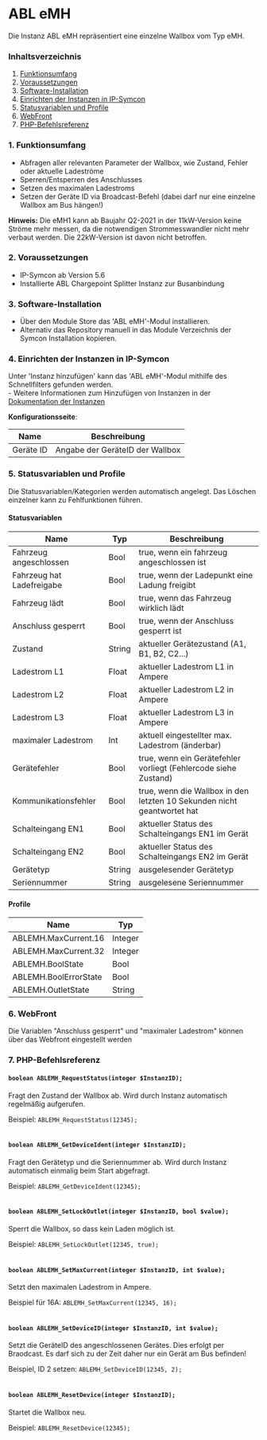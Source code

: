 # ABL eMH
Die Instanz ABL eMH repräsentiert eine einzelne Wallbox vom Typ eMH.


### Inhaltsverzeichnis

1. [Funktionsumfang](#1-funktionsumfang)
2. [Voraussetzungen](#2-voraussetzungen)
3. [Software-Installation](#3-software-installation)
4. [Einrichten der Instanzen in IP-Symcon](#4-einrichten-der-instanzen-in-ip-symcon)
5. [Statusvariablen und Profile](#5-statusvariablen-und-profile)
6. [WebFront](#6-webfront)
7. [PHP-Befehlsreferenz](#7-php-befehlsreferenz)

### 1. Funktionsumfang

- Abfragen aller relevanten Parameter der Wallbox, wie Zustand, Fehler oder aktuelle Ladeströme
- Sperren/Entsperren des Anschlusses
- Setzen des maximalen Ladestroms
- Setzen der Geräte ID via Broadcast-Befehl (dabei darf nur eine einzelne Wallbox am Bus hängen!)

__Hinweis:__
Die eMH1 kann ab Baujahr Q2-2021 in der 11kW-Version keine Ströme mehr messen,
da die notwendigen Strommesswandler nicht mehr verbaut werden. Die 22kW-Version ist davon nicht betroffen.


### 2. Voraussetzungen

- IP-Symcon ab Version 5.6
- Installierte ABL Chargepoint Splitter Instanz zur Busanbindung


### 3. Software-Installation

* Über den Module Store das 'ABL eMH'-Modul installieren.
* Alternativ das Repository manuell in das Module Verzeichnis der Symcon Installation kopieren.


### 4. Einrichten der Instanzen in IP-Symcon

 Unter 'Instanz hinzufügen' kann das 'ABL eMH'-Modul mithilfe des Schnellfilters gefunden werden.  
	- Weitere Informationen zum Hinzufügen von Instanzen in der [Dokumentation der Instanzen](https://www.symcon.de/service/dokumentation/konzepte/instanzen/#Instanz_hinzufügen)


__Konfigurationsseite__:

Name         | Beschreibung
------------ | ------------------
Geräte ID    | Angabe der GeräteID der Wallbox



### 5. Statusvariablen und Profile

Die Statusvariablen/Kategorien werden automatisch angelegt. Das Löschen einzelner kann zu Fehlfunktionen führen.



#### Statusvariablen

Name                        | Typ     | Beschreibung
--------------------------- | ------- | ------------
Fahrzeug angeschlossen      | Bool    | true, wenn ein fahrzeug angeschlossen ist
Fahrzeug hat Ladefreigabe   | Bool    | true, wenn der Ladepunkt eine Ladung freigibt
Fahrzeug lädt               | Bool    | true, wenn das Fahrzeug wirklich lädt      
Anschluss gesperrt          | Bool    | true, wenn der Anschluss gesperrt ist
Zustand                     | String  | aktueller Gerätezustand (A1, B1, B2, C2...)
Ladestrom L1                | Float   | aktueller Ladestrom L1 in Ampere
Ladestrom L2                | Float   | aktueller Ladestrom L2 in Ampere
Ladestrom L3                | Float   | aktueller Ladestrom L3 in Ampere
maximaler Ladestrom         | Int     | aktuell eingestellter max. Ladestrom (änderbar)
Gerätefehler                | Bool    | true, wenn ein Gerätefehler vorliegt (Fehlercode siehe Zustand)
Kommunikationsfehler        | Bool    | true, wenn die Wallbox in den letzten 10 Sekunden nicht geantwortet hat
Schalteingang EN1           | Bool    | aktueller Status des Schalteingangs EN1 im Gerät
Schalteingang EN2           | Bool    | aktueller Status des Schalteingangs EN2 im Gerät
Gerätetyp                   | String  | ausgelesender Gerätetyp
Seriennummer                | String  | ausgelesene Seriennummer



#### Profile

Name               | Typ
------------------ | -------
ABLEMH.MaxCurrent.16  | Integer
ABLEMH.MaxCurrent.32  | Integer
ABLEMH.BoolState      | Bool
ABLEMH.BoolErrorState | Bool
ABLEMH.OutletState	| String



### 6. WebFront

Die Variablen "Anschluss gesperrt" und "maximaler Ladestrom" können über das Webfront eingestellt werden


### 7. PHP-Befehlsreferenz

#### `boolean ABLEMH_RequestStatus(integer $InstanzID);`
Fragt den Zustand der Wallbox ab. Wird durch Instanz automatisch regelmäßig aufgerufen.

Beispiel: `ABLEMH_RequestStatus(12345);`
<br><br>


#### `boolean ABLEMH_GetDeviceIdent(integer $InstanzID);`
Fragt den Gerätetyp und die Seriennummer ab. Wird durch Instanz automatisch einmalig beim Start abgefragt.

Beispiel: `ABLEMH_GetDeviceIdent(12345);`
<br><br>


#### `boolean ABLEMH_SetLockOutlet(integer $InstanzID, bool $value);`
Sperrt die Wallbox, so dass kein Laden möglich ist.

Beispiel: `ABLEMH_SetLockOutlet(12345, true);`
<br><br>


#### `boolean ABLEMH_SetMaxCurrent(integer $InstanzID, int $value);`
Setzt den maximalen Ladestrom in Ampere.

Beispiel für 16A: `ABLEMH_SetMaxCurrent(12345, 16);`
<br><br>


#### `boolean ABLEMH_SetDeviceID(integer $InstanzID, int $value);`
Setzt die GeräteID des angeschlossenen Gerätes. Dies erfolgt per Braodcast.
Es darf sich zu der Zeit daher nur ein Gerät am Bus befinden!

Beispiel, ID 2 setzen: `ABLEMH_SetDeviceID(12345, 2);`
<br><br>


#### `boolean ABLEMH_ResetDevice(integer $InstanzID);`
Startet die Wallbox neu.

Beispiel: `ABLEMH_ResetDevice(12345);`
<br><br>
